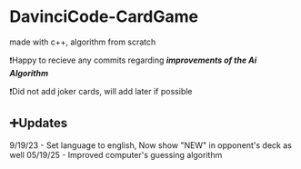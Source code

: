# DavinciCode-CardGame


made with c++, algorithm from scratch

❗Happy to recieve any commits regarding ***improvements of the Ai Algorithm***

❗Did not add joker cards, will add later if possible


## ➕Updates

9/19/23 - Set language to english, Now show "NEW" in opponent's deck as well
05/19/25 - Improved computer's guessing algorithm
